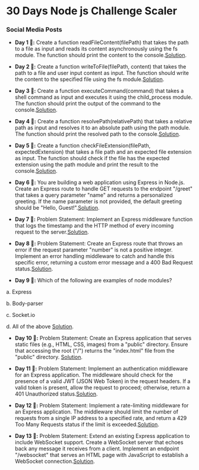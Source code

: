 # 30 Days Node js Challenge Scaler


### Social Media Posts


- **Day 1 🚀:** Create a function readFileContent(filePath) that takes the path to a file as input and reads its content asynchronously using the fs module. The function should print the content to the console.[Solution](https://twitter.com/Yaman895379/status/1753035133924561055).

- **Day 2 🚀:** Create a function writeToFile(filePath, content) that takes the path to a file and user input content as input. The function should write the content to the specified file using the fs module.[Solution](https://twitter.com/Yaman895379/status/1753449754519052793).

- **Day 3 🚀:** Create a function executeCommand(command) that takes a shell command as input and executes it using the child_process module. The function should print the output of the command to the console.[Solution](https://twitter.com/Yaman895379/status/1753756940390510904).

- **Day 4 🚀:** Create a function resolvePath(relativePath) that takes a relative path as input and resolves it to an absolute path using the path module. The function should print the resolved path to the console.[Solution](https://twitter.com/Yaman895379/status/1754204327240253613).

- **Day 5 🚀:** Create a function checkFileExtension(filePath, expectedExtension) that takes a file path and an expected file extension as input. The function should check if the file has the expected extension using the path module and print the result to the console.[Solution](https://twitter.com/Yaman895379/status/1754530108864700459).

- **Day 6 🚀:** You are building a web application using Express in Node.js. Create an Express route to handle GET requests to the endpoint "/greet" that takes a query parameter "name" and returns a personalized greeting. If the name parameter is not provided, the default greeting should be "Hello, Guest!".[Solution](https://twitter.com/Yaman895379/status/1754908848572243980).

- **Day 7 🚀:** Problem Statement: Implement an Express middleware function that logs the timestamp and the HTTP method of every incoming request to the server.[Solution](https://twitter.com/Yaman895379/status/1755288814380057036).

- **Day 8 🚀:** Problem Statement: Create an Express route that throws an error if the request parameter "number" is not a positive integer. Implement an error handling middleware to catch and handle this specific error, returning a custom error message and a 400 Bad Request status.[Solution](https://twitter.com/Yaman895379/status/1755497151788990548). 

- **Day 9 🚀:** Which of the following are examples of node modules?

a. Express

b. Body-parser

c. Socket.io

d. All of the above
[Solution](https://twitter.com/Yaman895379/status/1755982144566870512). 


- **Day 10 🚀:** Problem Statement:  Create an Express application that serves static files (e.g., HTML, CSS, images) from a "public" directory. Ensure that accessing the root ("/") returns the "index.html" file from the "public" directory.
[Solution](https://twitter.com/Yaman895379/status/1756366676050809317). 


- **Day 11 🚀:** Problem Statement: Implement an authentication middleware for an Express application. The middleware should check for the presence of a valid JWT (JSON Web Token) in the request headers. If a valid token is present, allow the request to proceed; otherwise, return a 401 Unauthorized status.[Solution](https://twitter.com/Yaman895379/status/1756727256943153468). 


- **Day 12 🚀:** Problem Statement: Implement a rate-limiting middleware for an Express application. The middleware should limit the number of requests from a single IP address to a specified rate, and return a 429 Too Many Requests status if the limit is exceeded.[Solution](https://twitter.com/Yaman895379/status/1757098136403624355).



- **Day 13 🚀:** Problem Statement: Extend an existing Express application to include WebSocket support. Create a WebSocket server that echoes back any message it receives from a client. Implement an endpoint "/websocket" that serves an HTML page with JavaScript to establish a WebSocket connection.[Solution](https://twitter.com/Yaman895379/status/1757723841873268978).